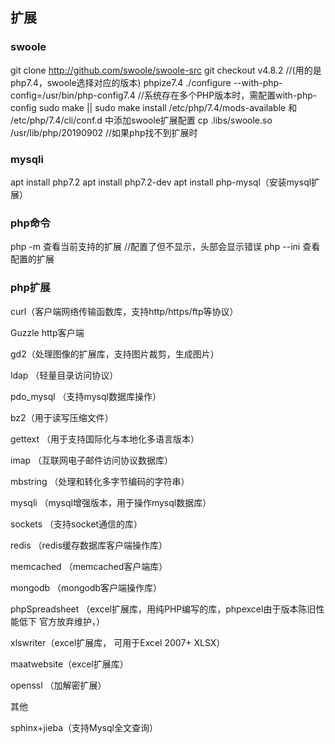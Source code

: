 ## 扩展
### swoole
git clone http://github.com/swoole/swoole-src
git checkout v4.8.2  //(用的是php7.4，swoole选择对应的版本)
phpize7.4
./configure --with-php-config=/usr/bin/php-config7.4  //系统存在多个PHP版本时，需配置with-php-config
sudo make || sudo make install
/etc/php/7.4/mods-available 和 /etc/php/7.4/cli/conf.d 中添加swoole扩展配置
cp .libs/swoole.so /usr/lib/php/20190902  //如果php找不到扩展时

### mysqli
apt install php7.2
apt install php7.2-dev
apt install php-mysql（安装mysql扩展）

### php命令
php -m 查看当前支持的扩展 //配置了但不显示，头部会显示错误
php --ini 查看配置的扩展
 
 ### php扩展
 curl（客户端网络传输函数库，支持http/https/ftp等协议）

Guzzle http客户端

gd2（处理图像的扩展库，支持图片裁剪，生成图片）

ldap （轻量目录访问协议）

pdo_mysql （支持mysql数据库操作）

bz2（用于读写压缩文件）

gettext （用于支持国际化与本地化多语言版本）

imap （互联网电子邮件访问协议数据库）

mbstring （处理和转化多字节编码的字符串）

mysqli （mysql增强版本，用于操作mysql数据库）

sockets （支持socket通信的库）

redis （redis缓存数据库客户端操作库）

memcached （memcached客户端库）

mongodb （mongodb客户端操作库）

phpSpreadsheet （excel扩展库，用纯PHP编写的库，phpexcel由于版本陈旧性能低下 官方放弃维护，）

xlswriter（excel扩展库， 可用于Excel 2007+ XLSX）

maatwebsite（excel扩展库）

openssl （加解密扩展）

其他

sphinx+jieba（支持Mysql全文查询）